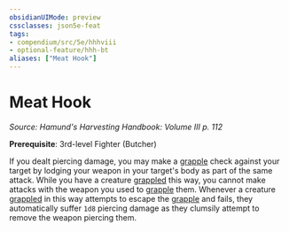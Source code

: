 ```yaml
---
obsidianUIMode: preview
cssclasses: json5e-feat
tags:
- compendium/src/5e/hhhviii
- optional-feature/hhh-bt
aliases: ["Meat Hook"]
---
```

# Meat Hook
*Source: Hamund's Harvesting Handbook: Volume III p. 112*  

**Prerequisite**: 3rd-level Fighter (Butcher)

If you dealt piercing damage, you may make a [grapple](2-Mechanics/CLI/rules/actions.md#grapple) check against your target by lodging your weapon in your target's body as part of the same attack. While you have a creature [grappled](2-Mechanics/CLI/rules/conditions.md#grappled) this way, you cannot make attacks with the weapon you used to [grapple](2-Mechanics/CLI/rules/actions.md#grapple) them. Whenever a creature [grappled](2-Mechanics/CLI/rules/conditions.md#grappled) in this way attempts to escape the [grapple](2-Mechanics/CLI/rules/actions.md#grapple) and fails, they automatically suffer `1d8` piercing damage as they clumsily attempt to remove the weapon piercing them.